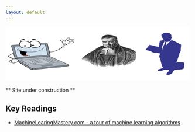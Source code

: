 ```yaml
---
layout: default
---
```

![Image](img/logo2.png)

** Site under construction **

## Key Readings
- [MachineLearingMastery.com - a tour of machine learning algorithms](http://machinelearningmastery.com/a-tour-of-machine-learning-algorithms/)


